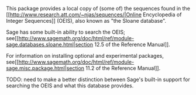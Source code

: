 This package provides a local copy of (some of) the sequences found in the [[http://www.research.att.com/~njas/sequences/|Online Encyclopedia of Integer Sequences]] (OEIS), also known as "the Sloane database".

Sage has some built-in ability to search the OEIS; see[[http://www.sagemath.org/doc/html/ref/module-sage.databases.sloane.html|section 12.5 of the Reference Manual]].

For information on installing optional and experimental packages, see[[http://www.sagemath.org/doc/html/ref/module-sage.misc.package.html|section 11.2 of the Reference Manual]].

TODO: need to make a better distinction between Sage's built-in support for searching the OEIS and what this database provides.

